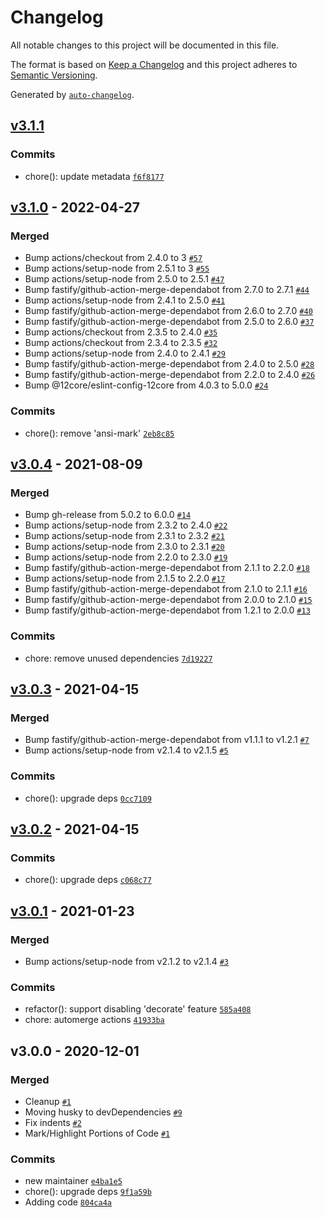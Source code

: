 # Changelog

All notable changes to this project will be documented in this file.

The format is based on [Keep a Changelog](https://keepachangelog.com/en/1.0.0/)
and this project adheres to [Semantic Versioning](https://semver.org/spec/v2.0.0.html).

Generated by [`auto-changelog`](https://github.com/CookPete/auto-changelog).

## [v3.1.1](https://github.com/mediaxml/chromafi/compare/v3.1.0...v3.1.1)

### Commits

- chore(): update metadata [`f6f8177`](https://github.com/mediaxml/chromafi/commit/f6f8177c218cdf8015a594b765bec1315c47daa3)

## [v3.1.0](https://github.com/mediaxml/chromafi/compare/v3.0.4...v3.1.0) - 2022-04-27

### Merged

- Bump actions/checkout from 2.4.0 to 3 [`#57`](https://github.com/mediaxml/chromafi/pull/57)
- Bump actions/setup-node from 2.5.1 to 3 [`#55`](https://github.com/mediaxml/chromafi/pull/55)
- Bump actions/setup-node from 2.5.0 to 2.5.1 [`#47`](https://github.com/mediaxml/chromafi/pull/47)
- Bump fastify/github-action-merge-dependabot from 2.7.0 to 2.7.1 [`#44`](https://github.com/mediaxml/chromafi/pull/44)
- Bump actions/setup-node from 2.4.1 to 2.5.0 [`#41`](https://github.com/mediaxml/chromafi/pull/41)
- Bump fastify/github-action-merge-dependabot from 2.6.0 to 2.7.0 [`#40`](https://github.com/mediaxml/chromafi/pull/40)
- Bump fastify/github-action-merge-dependabot from 2.5.0 to 2.6.0 [`#37`](https://github.com/mediaxml/chromafi/pull/37)
- Bump actions/checkout from 2.3.5 to 2.4.0 [`#35`](https://github.com/mediaxml/chromafi/pull/35)
- Bump actions/checkout from 2.3.4 to 2.3.5 [`#32`](https://github.com/mediaxml/chromafi/pull/32)
- Bump actions/setup-node from 2.4.0 to 2.4.1 [`#29`](https://github.com/mediaxml/chromafi/pull/29)
- Bump fastify/github-action-merge-dependabot from 2.4.0 to 2.5.0 [`#28`](https://github.com/mediaxml/chromafi/pull/28)
- Bump fastify/github-action-merge-dependabot from 2.2.0 to 2.4.0 [`#26`](https://github.com/mediaxml/chromafi/pull/26)
- Bump @12core/eslint-config-12core from 4.0.3 to 5.0.0 [`#24`](https://github.com/mediaxml/chromafi/pull/24)

### Commits

- chore(): remove 'ansi-mark' [`2eb8c85`](https://github.com/mediaxml/chromafi/commit/2eb8c854365dd240f9bcb767f1903a7688191b19)

## [v3.0.4](https://github.com/mediaxml/chromafi/compare/v3.0.3...v3.0.4) - 2021-08-09

### Merged

- Bump gh-release from 5.0.2 to 6.0.0 [`#14`](https://github.com/mediaxml/chromafi/pull/14)
- Bump actions/setup-node from 2.3.2 to 2.4.0 [`#22`](https://github.com/mediaxml/chromafi/pull/22)
- Bump actions/setup-node from 2.3.1 to 2.3.2 [`#21`](https://github.com/mediaxml/chromafi/pull/21)
- Bump actions/setup-node from 2.3.0 to 2.3.1 [`#20`](https://github.com/mediaxml/chromafi/pull/20)
- Bump actions/setup-node from 2.2.0 to 2.3.0 [`#19`](https://github.com/mediaxml/chromafi/pull/19)
- Bump fastify/github-action-merge-dependabot from 2.1.1 to 2.2.0 [`#18`](https://github.com/mediaxml/chromafi/pull/18)
- Bump actions/setup-node from 2.1.5 to 2.2.0 [`#17`](https://github.com/mediaxml/chromafi/pull/17)
- Bump fastify/github-action-merge-dependabot from 2.1.0 to 2.1.1 [`#16`](https://github.com/mediaxml/chromafi/pull/16)
- Bump fastify/github-action-merge-dependabot from 2.0.0 to 2.1.0 [`#15`](https://github.com/mediaxml/chromafi/pull/15)
- Bump fastify/github-action-merge-dependabot from 1.2.1 to 2.0.0 [`#13`](https://github.com/mediaxml/chromafi/pull/13)

### Commits

- chore: remove unused dependencies [`7d19227`](https://github.com/mediaxml/chromafi/commit/7d192275a78d364d6eecbe9157a874d2829a7bad)

## [v3.0.3](https://github.com/mediaxml/chromafi/compare/v3.0.2...v3.0.3) - 2021-04-15

### Merged

- Bump fastify/github-action-merge-dependabot from v1.1.1 to v1.2.1 [`#7`](https://github.com/mediaxml/chromafi/pull/7)
- Bump actions/setup-node from v2.1.4 to v2.1.5 [`#5`](https://github.com/mediaxml/chromafi/pull/5)

### Commits

- chore(): upgrade deps [`0cc7109`](https://github.com/mediaxml/chromafi/commit/0cc7109613688ec8163cfe8f4d806ec963401e1a)

## [v3.0.2](https://github.com/mediaxml/chromafi/compare/v3.0.1...v3.0.2) - 2021-04-15

### Commits

- chore(): upgrade deps [`c068c77`](https://github.com/mediaxml/chromafi/commit/c068c77dc22303bdbbd9a0b8c93eb12931ec2431)

## [v3.0.1](https://github.com/mediaxml/chromafi/compare/v3.0.0...v3.0.1) - 2021-01-23

### Merged

- Bump actions/setup-node from v2.1.2 to v2.1.4 [`#3`](https://github.com/mediaxml/chromafi/pull/3)

### Commits

- refactor(): support disabling 'decorate' feature [`585a408`](https://github.com/mediaxml/chromafi/commit/585a40856952ae5c855485dd4e6cafe10bc8ce25)
- chore: automerge actions [`41933ba`](https://github.com/mediaxml/chromafi/commit/41933baef689376bb6beca231edcdbf16713eff7)

## v3.0.0 - 2020-12-01

### Merged

- Cleanup [`#1`](https://github.com/mediaxml/chromafi/pull/1)
- Moving husky to devDependencies [`#9`](https://github.com/mediaxml/chromafi/pull/9)
- Fix indents [`#2`](https://github.com/mediaxml/chromafi/pull/2)
- Mark/Highlight Portions of Code [`#1`](https://github.com/mediaxml/chromafi/pull/1)

### Commits

- new maintainer [`e4ba1e5`](https://github.com/mediaxml/chromafi/commit/e4ba1e5fbf29c32b6e30d62543f0687df08ebace)
- chore(): upgrade deps [`9f1a59b`](https://github.com/mediaxml/chromafi/commit/9f1a59be51e51a68772178cb4c787d2e9fdc0ba0)
- Adding code [`804ca4a`](https://github.com/mediaxml/chromafi/commit/804ca4ab2efbab7f2a53d8b0c91bb088a0ff0934)
